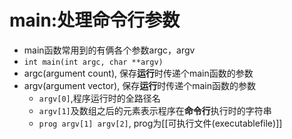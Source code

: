 # main:处理命令行参数

- main函数常用到的有俩各个参数argc，argv
- `int main(int argc, char **argv)`
- argc(argument count), 保存**运行**时传递个main函数的参数
- argv(argument vector), 保存**运行**时传递个main函数的参数
  - `argv[0]`,程序运行时的全路径名
  - `argv[1]`及数组之后的元素表示程序在**命令行**执行时的字符串
  - `prog argv[1] argv[2]`, prog为[[可执行文件(executablefile)]]